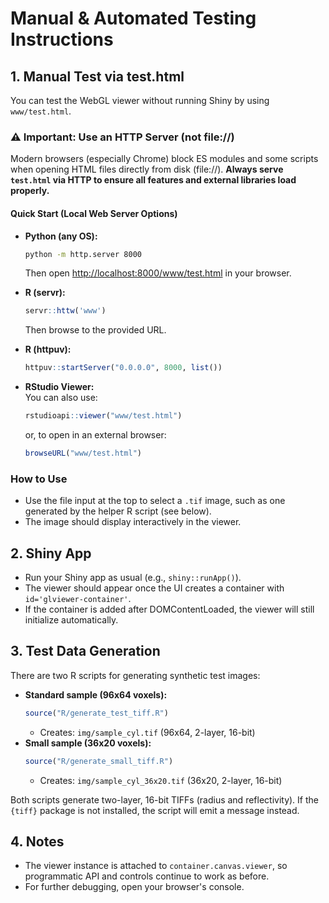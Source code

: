 # Manual & Automated Testing Instructions

## 1. Manual Test via test.html

You can test the WebGL viewer without running Shiny by using `www/test.html`.

### ⚠️ Important: Use an HTTP Server (not file://)

Modern browsers (especially Chrome) block ES modules and some scripts when opening HTML files directly from disk (file://).
**Always serve `test.html` via HTTP to ensure all features and external libraries load properly.**

#### Quick Start (Local Web Server Options)

- **Python (any OS):**
  ```sh
  python -m http.server 8000
  ```
  Then open [http://localhost:8000/www/test.html](http://localhost:8000/www/test.html) in your browser.

- **R (servr):**
  ```r
  servr::httw('www')
  ```
  Then browse to the provided URL.

- **R (httpuv):**
  ```r
  httpuv::startServer("0.0.0.0", 8000, list())
  ```

- **RStudio Viewer:**  
  You can also use:
  ```r
  rstudioapi::viewer("www/test.html")
  ```
  or, to open in an external browser:
  ```r
  browseURL("www/test.html")
  ```

### How to Use

* Use the file input at the top to select a `.tif` image, such as one generated by the helper R script (see below).
* The image should display interactively in the viewer.

## 2. Shiny App

* Run your Shiny app as usual (e.g., `shiny::runApp()`).
* The viewer should appear once the UI creates a container with `id='glviewer-container'`.
* If the container is added after DOMContentLoaded, the viewer will still initialize automatically.

## 3. Test Data Generation

There are two R scripts for generating synthetic test images:

* **Standard sample (96x64 voxels):**
  ```r
  source("R/generate_test_tiff.R")
  ```
  - Creates: `img/sample_cyl.tif` (96x64, 2-layer, 16-bit)
* **Small sample (36x20 voxels):**
  ```r
  source("R/generate_small_tiff.R")
  ```
  - Creates: `img/sample_cyl_36x20.tif` (36x20, 2-layer, 16-bit)

Both scripts generate two-layer, 16-bit TIFFs (radius and reflectivity). If the `{tiff}` package is not installed, the script will emit a message instead.

## 4. Notes

* The viewer instance is attached to `container.canvas.viewer`, so programmatic API and controls continue to work as before.
* For further debugging, open your browser's console.